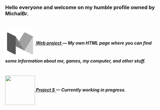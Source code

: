<h3>Hello everyone and welcome on my humble profile owned by MichalBr.</h3>

<h1></h1><h5>

[<img src="https://github.com/TheMichalBr/themichalbr/blob/main/icon.png?raw=true" width="96" height="96" align="center">  **Web project** ](https://github.com/TheMichalBr/themichalbr) — My own HTML page where you can find some information about me, games, my computer, and other stuff.  

<h1></h1><h5>

[<img src="https://icons.iconarchive.com/icons/microsoft/fluentui-emoji-3d/512/Seal-3d-icon.png" width="96" height="96" align="center">  **Project S** ](https://github.com/TheMichalBr/mprojects/appseal) — Currently working in progress.  